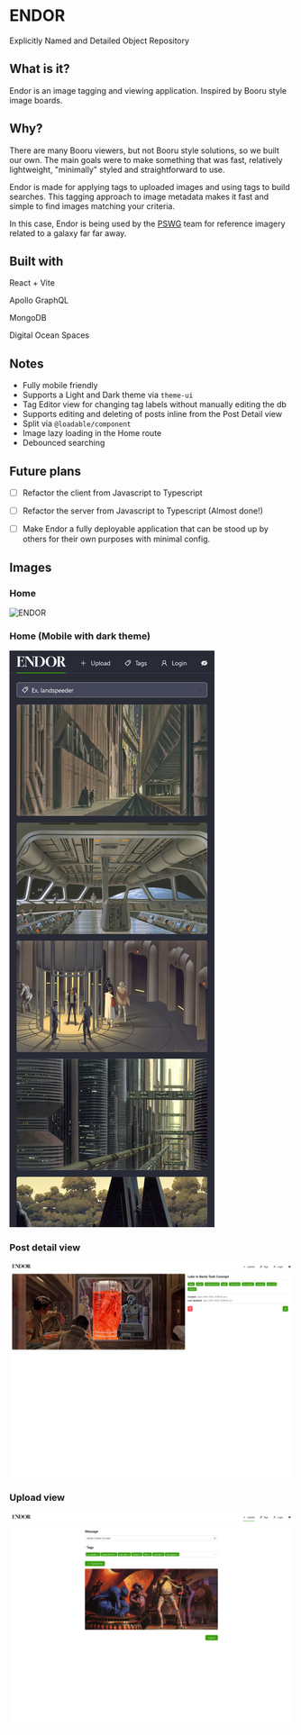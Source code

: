 # ENDOR

Explicitly Named and Detailed Object Repository

## What is it?

Endor is an image tagging and viewing application. Inspired by Booru style image boards.

## Why?

There are many Booru viewers, but not Booru style solutions, so we built our own. The main goals were to make something that was fast, relatively lightweight, "minimally" styled and straightforward to use.

Endor is made for applying tags to uploaded images and using tags to build searches. This tagging approach to image metadata makes it fast and simple to find images matching your criteria.

In this case, Endor is being used by the [PSWG](https://github.com/Parzivail-Modding-Team/GalaxiesParzisStarWarsMod) team for reference imagery related to a galaxy far far away.

## Built with

React + Vite

Apollo GraphQL

MongoDB

Digital Ocean Spaces

## Notes

- Fully mobile friendly
- Supports a Light and Dark theme via `theme-ui`
- Tag Editor view for changing tag labels without manually editing the db
- Supports editing and deleting of posts inline from the Post Detail view
- Split via `@loadable/component`
- Image lazy loading in the Home route
- Debounced searching

## Future plans

- [ ] Refactor the client from Javascript to Typescript

- [ ] Refactor the server from Javascript to Typescript (Almost done!)

- [ ] Make Endor a fully deployable application that can be stood up by others for their own purposes with minimal config.

## Images

### Home

![ENDOR](./assets/endor_1.png)

### Home (Mobile with dark theme)

![ENDOR](./assets/endor_5.png)

### Post detail view

![ENDOR](./assets/endor_2.png)

### Upload view

![ENDOR](./assets/endor_4.png)
